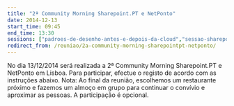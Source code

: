 ```yaml
---
title: "2ª Community Morning Sharepoint.PT e NetPonto"
date: 2014-12-13
start_time: 09:45
end_time: 13:30
sessions: ["padroes-de-desenho-antes-e-depois-da-cloud","sessao-sharepoint-pt"]
redirect_from: /reuniao/2a-community-morning-sharepointpt-netponto/
---
```

No dia 13/12/2014 será realizada a 2ª Community Morning Sharepoint.PT e NetPonto em Lisboa.  Para participar, efectue o registo de acordo com as instruções abaixo.
Nota: Ao final da reunião, escolhemos um restaurante próximo e fazemos um almoço em grupo para continuar o convívio e aproximar as pessoas. A participação é opcional.